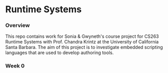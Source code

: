 # Runtime Systems

### Overview

This repo contains work for Sonia & Gwyneth's course project for CS263 Runtime Systems with Prof. Chandra Krintz at the University of California Santa Barbara. The aim of this project is to investigate embedded scripting languages that are used to develop authoring tools.

### Week 0
